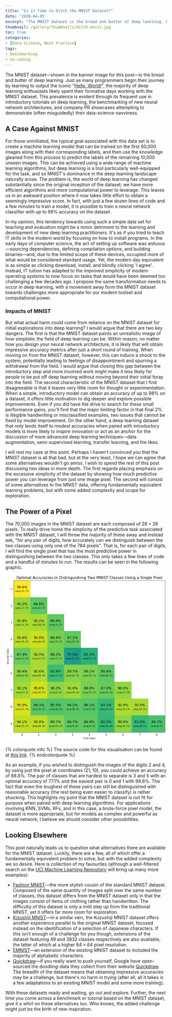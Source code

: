 ```yaml
---
title: "Is it Time to Ditch the MNIST Dataset?"
date: '2020-04-05'
excerpt: "The MNIST dataset is the bread and butter of deep learning. Featuring 70,000 handwritten, numerical digits partitioned into a training and testing set, the dataset is the go to candidate for a large proportion of introductory tutorials, benchmarking tests, and data science showcases. This post questions the suitablility of this dataset for such uses, attributing this shortcoming to the excessive simplicity of the challenge it presents when tackled with modern machine learning tools. Additionally, we look at alternatives to the dataset that demonstrate a more appropriate challenge without fundamentally changing the learning problem."
thumbnail: /gallery/thumbnails/ditch-mnist.jpg
toc: true
categories:
- [Data Science, Best Practice]
tags:
- benchmarking
- no-coding
---
```


The MNIST dataset—shown in the banner image for this post—is the bread and butter of deep learning. Just as many programmers begin their journey by learning to output the iconic "[Hello, World!](https://en.wikipedia.org/wiki/%22Hello,_World!%22_program)", the majority of deep learning enthusiasts likely spent their formative days working with the MNIST dataset. This prevalence is evident through its frequent use in introductory tutorials on deep learning, the benchmarking of new neural network architectures, and company PR showcases attempting to demonstrate (often misguidedly) their data-science-savviness.

## A Case Against MNIST

For those uninitiated, the typical goal associated with this data set is to create a machine learning model that can be trained on the first 60,000 images along with their corresponding labels, and then use the knowledge gleaned from this process to predict the labels of the remaining 10,000 unseen images. This can be achieved using a wide range of machine learning algorithms, but deep learning is a tool particularly well-equipped for the task, and so MNIST's dominance in the deep learning landscape naturally arose. The problem is, the world of deep learning has changed substantially since the original inception of the dataset; we have more efficient algorithms and more computational power to leverage. This leaves us in an awkward position where it now takes little effort to obtain a seemingly impressive score. In fact, with just a few dozen lines of code and a few minutes to train a model, it is possible to train a neural network classifier with up to 98% accuracy on the dataset.

In my opinion, this tendency towards using such a simple data set for teaching and evaluation might be a minor detriment to the learning and development of new deep learning practitioners. It's as if you tried to teach IT skills in the modern world by focusing on how to install programs. In the early days of computer science, the act of setting up software was arduous—sourcing dependencies, defining compilation options, and building binaries—and, due to the limited scope of these devices, occupied more of what would be considered standard usage. Yet, the modern day equivalent is as simple as clicking download, install, and blindly clicking 'I agree'. Instead, IT tuition has adapted to the improved simplicity of modern operating systems to now focus on tasks that would have been deemed too challenging a few decades ago. I propose the same transformation needs to occur in deep learning, with a movement away form the MNIST dataset towards challenges more appropriate for our modern toolset and computational power.

### Impacts of MNIST

But what actual harm could come from reliance on the MNIST dataset for initial explorations into deep learning? I would argue that there are two key dangers. The first is that the MNIST dataset paints an unrealistic image of how simplistic the field of deep learning can be. Within reason, no matter how you design your neural network architecture, it is likely that will obtain impressive accuracy metrics after just a short round of training. When moving on from the MNIST dataset, however, this can induce a shock to the system, potentially leading to feelings of disappointment and spurring a withdrawal from the field. I would argue that closing this gap between the introductory step and more involved work might make it less likely for people to be put off deep learning without moving beyond their initial foray into the field. The second characteristic of the MNIST dataset that I find disagreeable is that it leaves very little room for thought or experimentation. When a simple, introductory model can obtain an accuracy of up to 98% on a dataset, it offers little motivation to dig deeper and explore possible improvements. Even if you did have the drive to search for these small performance gains, you'll find that the major limiting factor in that final 2% is illegible handwriting or misclassified examples, two issues that cannot be fixed by model improvement. On the other hand, a deep learning dataset that only lends itself to modest accuracies when paired with introductory models is more likely to inspire innovation or act as an anchor for the discussion of more advanced deep learning techniques—data augmentation, semi-supervised learning, transfer learning, and the likes.

I will rest my case at this point. Perhaps I haven't convinced you that the MNIST dataset is all that bad, but at the very least, I hope we can agree that some alternatives wouldn't go amiss. I wish to spend the rest of this post discussing two ideas in more depth. The first regards placing emphasis on the excessive simplicity of the dataset by showing how much predictive power you can leverage from just one image pixel. The second will consist of some alternatives to the MNIST data, offering fundamentally equivalent learning problems, but with some added complexity and scope for exploration.

## The Power of a Pixel

The 70,000 images in the MNIST dataset are each composed of $28\times28$ pixels. To really drive home the simplicity of the predictive task associated with the MNIST dataset, I will throw the majority of these away and instead ask, "for any pair of digits, how accurately can we distinguish between the two classes using only one of the 784 pixels". That is, for each pair of digits, I will find the single pixel that has the most predictive power in distinguishing between the two classes. This only takes a few lines of code and a handful of minutes to run. The results can be seen in the following graphic.














![](/images/ditch-mnist/ditch-mnist_17_0.png)


{% colorquote info %}
The source code for this visualisation can be found at [this link](https://github.com/THargreaves/ttested/tree/master/content/ditch-mnist).
{% endcolorquote %}


As an example, if you wished to distinguish the images of the digits 2 and 4, by using just the pixel at coordinates $(21, 10)$, you could achieve an accuracy of $88.8\%$. The pair of classes that are hardest to separate is 3 and 5 with an optimal accuracy of $77.1\%$ and the easiest pair is 0 and 1 with $99.8\%$. The fact that even the toughest of these pairs can still be distinguished with reasonable accuracy (the rest being even easier to classify) is rather shocking. This highlights my point that the MNIST dataset is not fit for purpose when paired with deep learning algorithms. For applications involving KNN, SVMs, RFs, and in this case, a brute-force pixel model, the dataset is more appropriate, but for models as complex and powerful as neural network, I believe we should consider other possibilities.

## Looking Elsewhere

This post naturally leads us to question what alternatives there are available for the MNIST dataset. Luckily, there are a few, all of which offer a fundamentally equivalent problem to solve, but with the added complexity we so desire. Here is collection of my favourites (although a well-filtered search on the [UCI Machine Learning Repository](https://archive.ics.uci.edu/) will bring up many more examples):

* [Fashion MNIST](https://github.com/zalandoresearch/fashion-mnist)—the more stylish cousin of the standard MNIST dataset. Composed of the same quantity of images split over the same number of classes, this dataset differs from the MNIST dataset only in that the images consist of items of clothing rather than handwritten. The difficulty of this dataset is only a mild step up from the traditional MNIST, yet it offers far more room for exploration.
* [Kizushiji MNIST](https://github.com/rois-codh/kmnist)—in a similar vein, the Kuzushiji MNIST dataset offers another experience parallel to the original MNIST dataset, focused instead on the identification of a selection of Japanese characters. If this isn't enough of a challenge for you though, extensions of the dataset featuring 49 and 3832 classes respectively are also available, the latter of which at a higher $64\times64$ pixel resolution. 
* [EMNIST](https://www.nist.gov/itl/products-and-services/emnist-dataset)—an extension of the existing MNIST dataset to included the majority of alphabetic characters.
* [Quickdraw](https://github.com/googlecreativelab/quickdraw-dataset)—if you really want to push yourself, Google have open-sourced the doodling-data they collect from their website [Quickdraw](https://quickdraw.withgoogle.com/). The breadth of the dataset means that obtaining impressive accuracies may be a challenge, but there's no harm in trying (after all, all it takes is a few adaptations to an existing MNIST model and some more training).

With these datasets ready and waiting, go out and explore. Further, the next time you come across a benchmark or tutorial based on the MNIST dataset, give it a whirl on these alternatives too. Who knows, the added challenge might just be the birth of new inspiration.
